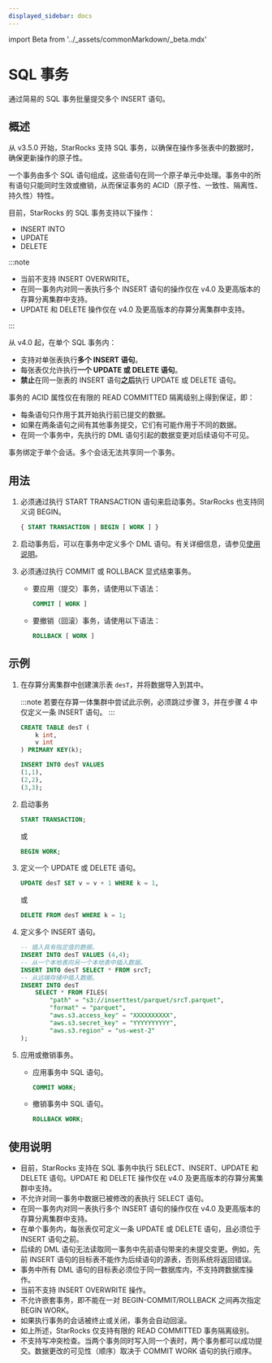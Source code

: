 ```yaml
---
displayed_sidebar: docs
---
```


import Beta from '../_assets/commonMarkdown/_beta.mdx'

# SQL 事务

<Beta />

通过简易的 SQL 事务批量提交多个 INSERT 语句。

## 概述

从 v3.5.0 开始，StarRocks 支持 SQL 事务，以确保在操作多张表中的数据时，确保更新操作的原子性。

一个事务由多个 SQL 语句组成，这些语句在同一个原子单元中处理。事务中的所有语句只能同时生效或撤销，从而保证事务的 ACID（原子性、一致性、隔离性、持久性）特性。

目前，StarRocks 的 SQL 事务支持以下操作：
- INSERT INTO
- UPDATE
- DELETE

:::note

- 当前不支持 INSERT OVERWRITE。
- 在同一事务内对同一表执行多个 INSERT 语句的操作仅在 v4.0 及更高版本的存算分离集群中支持。
- UPDATE 和 DELETE 操作仅在 v4.0 及更高版本的存算分离集群中支持。

:::

从 v4.0 起，在单个 SQL 事务内：
- 支持对单张表执行**多个 INSERT 语句**。
- 每张表仅允许执行**一个 UPDATE 或 DELETE 语句**。
- **禁止**在同一张表的 INSERT 语句**之后**执行 UPDATE 或 DELETE 语句。

事务的 ACID 属性仅在有限的 READ COMMITTED 隔离级别上得到保证，即：
- 每条语句只作用于其开始执行前已提交的数据。
- 如果在两条语句之间有其他事务提交，它们有可能作用于不同的数据。
- 在同一个事务中，先执行的 DML 语句引起的数据变更对后续语句不可见。

事务绑定于单个会话。多个会话无法共享同一个事务。

## 用法

1. 必须通过执行 START TRANSACTION 语句来启动事务。StarRocks 也支持同义词 BEGIN。

   ```SQL
   { START TRANSACTION | BEGIN [ WORK ] }
   ```

2. 启动事务后，可以在事务中定义多个 DML 语句。有关详细信息，请参见[使用说明](#使用说明)。

3. 必须通过执行 COMMIT 或 ROLLBACK 显式结束事务。

   - 要应用（提交）事务，请使用以下语法：

     ```SQL
     COMMIT [ WORK ]
     ```

   - 要撤销（回滚）事务，请使用以下语法：

     ```SQL
     ROLLBACK [ WORK ]
     ```

## 示例

1. 在存算分离集群中创建演示表 `desT`，并将数据导入到其中。

    :::note
    若要在存算一体集群中尝试此示例，必须跳过步骤 3，并在步骤 4 中仅定义一条 INSERT 语句。
    :::

    ```SQL
    CREATE TABLE desT (
        k int,
        v int
    ) PRIMARY KEY(k);

    INSERT INTO desT VALUES
    (1,1),
    (2,2),
    (3,3);
    ```

2. 启动事务

    ```SQL
    START TRANSACTION;
    ```

    或

    ```SQL
    BEGIN WORK;
    ```

3. 定义一个 UPDATE 或 DELETE 语句。

    ```SQL
    UPDATE desT SET v = v + 1 WHERE k = 1,
    ```

    或

    ```SQL
    DELETE FROM desT WHERE k = 1;
    ```

4. 定义多个 INSERT 语句。

    ```SQL
    -- 插入具有指定值的数据。
    INSERT INTO desT VALUES (4,4);
    -- 从一个本地表向另一个本地表中插入数据。
    INSERT INTO desT SELECT * FROM srcT;
    -- 从远端存储中插入数据。
    INSERT INTO desT
        SELECT * FROM FILES(
            "path" = "s3://inserttest/parquet/srcT.parquet",
            "format" = "parquet",
            "aws.s3.access_key" = "XXXXXXXXXX",
            "aws.s3.secret_key" = "YYYYYYYYYY",
            "aws.s3.region" = "us-west-2"
    );
    ```

5. 应用或撤销事务。

    - 应用事务中 SQL 语句。

      ```SQL
      COMMIT WORK;
      ```

    - 撤销事务中 SQL 语句。

      ```SQL
      ROLLBACK WORK;
      ```

## 使用说明

- 目前，StarRocks 支持在 SQL 事务中执行 SELECT、INSERT、UPDATE 和 DELETE 语句。UPDATE 和 DELETE 操作仅在 v4.0 及更高版本的存算分离集群中支持。
- 不允许对同一事务中数据已被修改的表执行 SELECT 语句。
- 在同一事务内对同一表执行多个 INSERT 语句的操作仅在 v4.0 及更高版本的存算分离集群中支持。
- 在单个事务内，每张表仅可定义一条 UPDATE 或 DELETE 语句，且必须位于 INSERT 语句之前。
- 后续的 DML 语句无法读取同一事务中先前语句带来的未提交变更。例如，先前 INSERT 语句的目标表不能作为后续语句的源表，否则系统将返回错误。
- 事务中所有 DML 语句的目标表必须位于同一数据库内，不支持跨数据库操作。
- 当前不支持 INSERT OVERWRITE 操作。
- 不允许嵌套事务，即不能在一对 BEGIN-COMMIT/ROLLBACK 之间再次指定 BEGIN WORK。
- 如果执行事务的会话被终止或关闭，事务会自动回滚。
- 如上所述，StarRocks 仅支持有限的 READ COMMITTED 事务隔离级别。
- 不支持写冲突检查。当两个事务同时写入同一个表时，两个事务都可以成功提交。数据更改的可见性（顺序）取决于 COMMIT WORK 语句的执行顺序。
